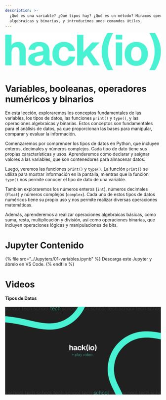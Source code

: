 ```yaml
---
description: >-
  ¿Qué es una variable? ¿Qué tipos hay? ¿Qué es un método? Miramos operaciones
  algebraicas y binarias, y introducimos unos comandos útiles.
---
```


<div style="text-align: center;">
  <img src="https://github.com/Hack-io-Data/Imagenes/blob/main/01-LogosHackio/logo_celeste@4x.png?raw=true" alt="logo hack(io)" />
</div>


# Variables, booleanas, operadores numéricos y binarios

En esta lección, exploraremos los conceptos fundamentales de las variables, los tipos de datos, las funciones `print()` y `type()`, y las operaciones algebraicas y binarias. Estos conceptos son fundamentales para el análisis de datos, ya que proporcionan las bases para manipular, comparar y evaluar la información.

Comenzaremos por comprender los tipos de datos en Python, que incluyen enteros, decimales y números complejos. Cada tipo de dato tiene sus propias características y usos. Aprenderemos cómo declarar y asignar valores a las variables, que son contenedores para almacenar datos.

Luego, veremos las funciones `print()` y `type()`. La función `print()` se utiliza para mostrar información en la pantalla, mientras que la función `type()` nos permite conocer el tipo de dato de una variable.

También exploraremos los números enteros (`int`), números decimales (`float`) y números complejos (`complex`). Cada uno de estos tipos de datos numéricos tiene su propio uso y nos permite realizar diversas operaciones matemáticas.

Además, aprenderemos a realizar operaciones algebraicas básicas, como suma, resta, multiplicación y división, así como operaciones binarias, que incluyen operaciones lógicas y manipulaciones de bits.


# Jupyter Contenido

{% file src="../Jupyters/01-variables.ipynb" %}
Descarga este Jupyter y ábrelo en VS Code.
{% endfile %}

# Videos

#### Tipos de Datos
<div align="center">
  <a href="https://vimeo.com/927429433/f9f3315bdf?share=copy">
    <img src="https://github.com/Hack-io-Data/Imagenes/blob/main/01-LogosHackio/Cabecera%20video%20Gitbook%20Hackio.png?raw=true" alt="Métodos listas" />
  </a>
</div>



